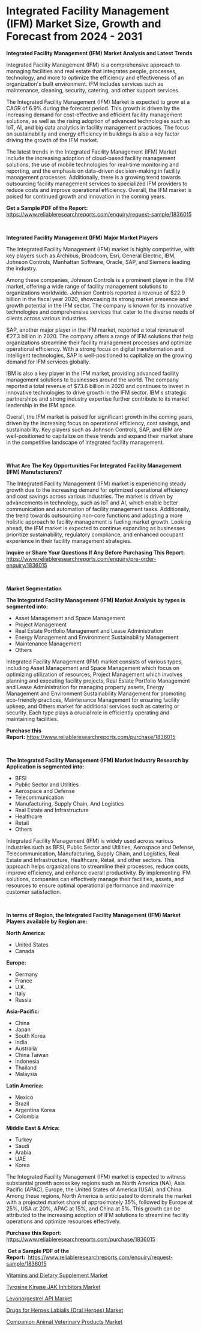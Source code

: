<p><h1>Integrated Facility Management (IFM) Market Size, Growth and Forecast from 2024 - 2031</h1></p><p><strong>Integrated Facility Management (IFM) Market Analysis and Latest Trends</strong></p>
<p><p>Integrated Facility Management (IFM) is a comprehensive approach to managing facilities and real estate that integrates people, processes, technology, and more to optimize the efficiency and effectiveness of an organization's built environment. IFM includes services such as maintenance, cleaning, security, catering, and other support services.</p><p>The Integrated Facility Management (IFM) Market is expected to grow at a CAGR of 6.9% during the forecast period. This growth is driven by the increasing demand for cost-effective and efficient facility management solutions, as well as the rising adoption of advanced technologies such as IoT, AI, and big data analytics in facility management practices. The focus on sustainability and energy efficiency in buildings is also a key factor driving the growth of the IFM market.</p><p>The latest trends in the Integrated Facility Management (IFM) Market include the increasing adoption of cloud-based facility management solutions, the use of mobile technologies for real-time monitoring and reporting, and the emphasis on data-driven decision-making in facility management processes. Additionally, there is a growing trend towards outsourcing facility management services to specialized IFM providers to reduce costs and improve operational efficiency. Overall, the IFM market is poised for continued growth and innovation in the coming years.</p></p>
<p><strong>Get a Sample PDF of the Report:&nbsp;</strong> <a href="https://www.reliableresearchreports.com/enquiry/request-sample/1836015">https://www.reliableresearchreports.com/enquiry/request-sample/1836015</a></p>
<p>&nbsp;</p>
<p><strong>Integrated Facility Management (IFM) Major Market Players</strong></p>
<p><p>The Integrated Facility Management (IFM) market is highly competitive, with key players such as Archibus, Broadcom, Esri, General Electric, IBM, Johnson Controls, Manhattan Software, Oracle, SAP, and Siemens leading the industry. </p><p>Among these companies, Johnson Controls is a prominent player in the IFM market, offering a wide range of facility management solutions to organizations worldwide. Johnson Controls reported a revenue of $22.9 billion in the fiscal year 2020, showcasing its strong market presence and growth potential in the IFM sector. The company is known for its innovative technologies and comprehensive services that cater to the diverse needs of clients across various industries. </p><p>SAP, another major player in the IFM market, reported a total revenue of €27.3 billion in 2020. The company offers a range of IFM solutions that help organizations streamline their facility management processes and optimize operational efficiency. With a strong focus on digital transformation and intelligent technologies, SAP is well-positioned to capitalize on the growing demand for IFM services globally.</p><p>IBM is also a key player in the IFM market, providing advanced facility management solutions to businesses around the world. The company reported a total revenue of $73.6 billion in 2020 and continues to invest in innovative technologies to drive growth in the IFM sector. IBM's strategic partnerships and strong industry expertise further contribute to its market leadership in the IFM space.</p><p>Overall, the IFM market is poised for significant growth in the coming years, driven by the increasing focus on operational efficiency, cost savings, and sustainability. Key players such as Johnson Controls, SAP, and IBM are well-positioned to capitalize on these trends and expand their market share in the competitive landscape of integrated facility management.</p></p>
<p>&nbsp;</p>
<p><strong>What Are The Key Opportunities For Integrated Facility Management (IFM) Manufacturers?</strong></p>
<p><p>The Integrated Facility Management (IFM) market is experiencing steady growth due to the increasing demand for optimized operational efficiency and cost savings across various industries. The market is driven by advancements in technology, such as IoT and AI, which enable better communication and automation of facility management tasks. Additionally, the trend towards outsourcing non-core functions and adopting a more holistic approach to facility management is fueling market growth. Looking ahead, the IFM market is expected to continue expanding as businesses prioritize sustainability, regulatory compliance, and enhanced occupant experience in their facility management strategies.</p></p>
<p><strong>Inquire or Share Your Questions If Any Before Purchasing This Report:</strong> <a href="https://www.reliableresearchreports.com/enquiry/pre-order-enquiry/1836015">https://www.reliableresearchreports.com/enquiry/pre-order-enquiry/1836015</a></p>
<p>&nbsp;</p>
<p><strong>Market Segmentation</strong></p>
<p><strong>The Integrated Facility Management (IFM) Market Analysis by types is segmented into:</strong></p>
<p><ul><li>Asset Management and Space Management</li><li>Project Management</li><li>Real Estate Portfolio Management and Lease Administration</li><li>Energy Management and Environment Sustainability Management</li><li>Maintenance Management</li><li>Others</li></ul></p>
<p><p>Integrated Facility Management (IFM) market consists of various types, including Asset Management and Space Management which focus on optimizing utilization of resources, Project Management which involves planning and executing facility projects, Real Estate Portfolio Management and Lease Administration for managing property assets, Energy Management and Environment Sustainability Management for promoting eco-friendly practices, Maintenance Management for ensuring facility upkeep, and Others market for additional services such as catering or security. Each type plays a crucial role in efficiently operating and maintaining facilities.</p></p>
<p><strong>Purchase this Report:&nbsp;</strong><a href="https://www.reliableresearchreports.com/purchase/1836015">https://www.reliableresearchreports.com/purchase/1836015</a></p>
<p>&nbsp;</p>
<p><strong>The Integrated Facility Management (IFM) Market Industry Research by Application is segmented into:</strong></p>
<p><ul><li>BFSI</li><li>Public Sector and Utilities</li><li>Aerospace and Defense</li><li>Telecommunication</li><li>Manufacturing, Supply Chain, And Logistics</li><li>Real Estate and Infrastructure</li><li>Healthcare</li><li>Retail</li><li>Others</li></ul></p>
<p><p>Integrated Facility Management (IFM) is widely used across various industries such as BFSI, Public Sector and Utilities, Aerospace and Defense, Telecommunication, Manufacturing, Supply Chain, and Logistics, Real Estate and Infrastructure, Healthcare, Retail, and other sectors. This approach helps organizations to streamline their processes, reduce costs, improve efficiency, and enhance overall productivity. By implementing IFM solutions, companies can effectively manage their facilities, assets, and resources to ensure optimal operational performance and maximize customer satisfaction.</p></p>
<p>&nbsp;</p>
<p><strong>In terms of Region, the Integrated Facility Management (IFM) Market Players available by Region are:</strong></p>
<p>
    <p> <strong> North America: </strong>
        <ul>
            <li>United States</li>
            <li>Canada</li>
        </ul>
        </p> 
    <p> <strong> Europe: </strong>
        <ul>
            <li>Germany</li>
            <li>France</li>
            <li>U.K.</li>
            <li>Italy</li>
            <li>Russia</li>
        </ul>
        </p> 
    <p> <strong> Asia-Pacific: </strong>
        <ul>
            <li>China</li>
            <li>Japan</li>
            <li>South Korea</li>
            <li>India</li>
            <li>Australia</li>
            <li>China Taiwan</li>
            <li>Indonesia</li>
            <li>Thailand</li>
            <li>Malaysia</li>
        </ul>
        </p> 
    <p> <strong> Latin America: </strong>
        <ul>
            <li>Mexico</li>
            <li>Brazil</li>
            <li>Argentina Korea</li>
            <li>Colombia</li>
        </ul>
        </p> 
    <p> <strong> Middle East & Africa: </strong>
        <ul>
            <li>Turkey</li>
            <li>Saudi</li>
            <li>Arabia</li>
            <li>UAE</li>
            <li>Korea</li>
        </ul>
    </p>
    </p>
<p><p>The Integrated Facility Management (IFM) market is expected to witness substantial growth across key regions such as North America (NA), Asia Pacific (APAC), Europe, the United States of America (USA), and China. Among these regions, North America is anticipated to dominate the market with a projected market share of approximately 35%, followed by Europe at 25%, USA at 20%, APAC at 15%, and China at 5%. This growth can be attributed to the increasing adoption of IFM solutions to streamline facility operations and optimize resources effectively.</p></p>
<p><strong>Purchase this Report: </strong><a href="https://www.reliableresearchreports.com/purchase/1836015">https://www.reliableresearchreports.com/purchase/1836015</a></p>
<p>&nbsp;<strong>Get a Sample PDF of the Report:&nbsp;&nbsp;</strong><a href="https://www.reliableresearchreports.com/enquiry/request-sample/1836015">https://www.reliableresearchreports.com/enquiry/request-sample/1836015</a></p>
<p><strong></strong></p>
<p><p><a href="https://medium.com/@joannebell6556/vitamins-and-dietary-supplement-market-trends-and-market-analysis-forecasted-for-period-2024-2031-cc0b2fda8251">Vitamins and Dietary Supplement Market</a></p><p><a href="https://medium.com/@joannebell6556/tyrosine-kinase-jak-inhibitors-market-size-reveals-the-best-marketing-channels-in-global-industry-5bbb72e8957c">Tyrosine Kinase JAK Inhibitors Market</a></p><p><a href="https://medium.com/@joannebell6556/levonorgestrel-api-market-report-reveals-the-latest-trends-and-growth-opportunities-of-this-market-18041c08e83d">Levonorgestrel API Market</a></p><p><a href="https://medium.com/@joannebell6556/drugs-for-herpes-labialis-oral-herpes-market-share-evolution-and-market-growth-trends-2024-2031-c818581b9447">Drugs for Herpes Labialis (Oral Herpes) Market</a></p><p><a href="https://medium.com/@joannebell6556/analyzing-companion-animal-veterinary-products-market-global-industry-perspective-and-forecast-9c4310de3934">Companion Animal Veterinary Products Market</a></p></p>